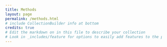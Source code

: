 ```yaml
---
title: Methods
layout: page
permalink: /methods.html
# include CollectionBuilder info at bottom
credits: true
# Edit the markdown on in this file to describe your collection
# Look in _includes/feature for options to easily add features to the page
---
```

